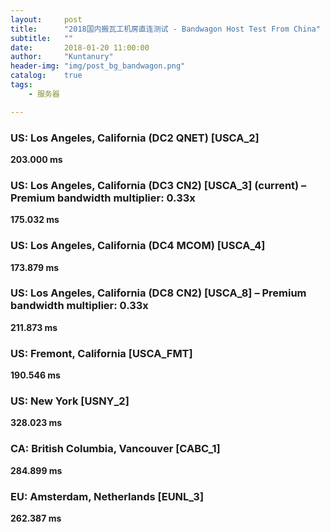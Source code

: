 ```yaml
---
layout:     post
title:      "2018国内搬瓦工机房直连测试 - Bandwagon Host Test From China"
subtitle:   ""
date:       2018-01-20 11:00:00
author:     "Kuntanury"
header-img: "img/post_bg_bandwagon.png"
catalog:    true
tags:
    - 服务器

---
```

### US: Los Angeles, California (DC2 QNET) [USCA_2]

**203.000 ms**

### US: Los Angeles, California (DC3 CN2) [USCA_3] (current) – Premium bandwidth multiplier: 0.33x

**175.032 ms**

### US: Los Angeles, California (DC4 MCOM) [USCA_4]

**173.879 ms**

### US: Los Angeles, California (DC8 CN2) [USCA_8] – Premium bandwidth multiplier: 0.33x

**211.873 ms**

### US: Fremont, California [USCA_FMT]

**190.546 ms**

### US: New York [USNY_2]

**328.023 ms**

### CA: British Columbia, Vancouver [CABC_1]

**284.899 ms**

### EU: Amsterdam, Netherlands [EUNL_3]

**262.387 ms**
